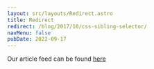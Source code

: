 ```yaml
---
layout: src/layouts/Redirect.astro
title: Redirect
redirect: /blog/2017/10/css-sibling-selector/
navMenu: false
pubDate: 2022-09-17
---
```

<div>
Our article feed can be found <a href="/blog/2017/10/css-sibling-selector/">here</a>
</div>
